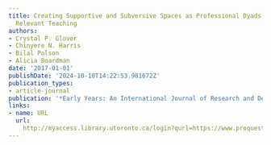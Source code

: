 ```yaml
---
title: Creating Supportive and Subversive Spaces as Professional Dyads Enact Culturally
  Relevant Teaching
authors:
- Crystal P. Glover
- Chinyere N. Harris
- Bilal Polson
- Alicia Boardman
date: '2017-01-01'
publishDate: '2024-10-10T14:22:53.981672Z'
publication_types:
- article-journal
publication: '*Early Years: An International Journal of Research and Development*'
links:
- name: URL
  url: 
    http://myaccess.library.utoronto.ca/login?qurl=https://www.proquest.com/docview/1895983741?accountid=14771&bdid=38382&_bd=F8t1KUHmEAWfHGS%2B7yoDXF8djGo%3D
---
```

